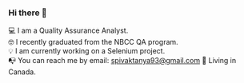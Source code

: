 ### Hi there 👋

💻 I am a Quality Assurance Analyst. <br>
🤓 I recently graduated from the NBCC QA program.
<br>
💡 I am currently working on a Selenium project. <br>
📭 You can reach me by email: spivaktanya93@gmail.com
📌 Living in Canada. <br>


